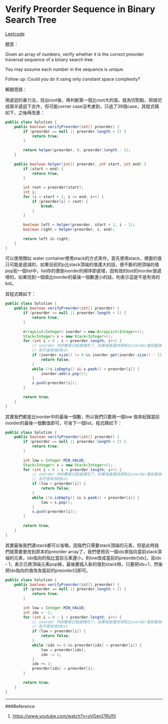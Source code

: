 # Verify Preorder Sequence in Binary Search Tree

[Leetcode](https://leetcode.com/problems/verify-preorder-sequence-in-binary-search-tree/)

題意：

Given an array of numbers, verify whether it is the correct preorder traversal sequence of a binary search tree.

You may assume each number in the sequence is unique.

Follow up:
Could you do it using only constant space complexity?

解題思路：

用遞迴的暴力法，找出root後，再判斷第一個比root大的值，就為切割點，把值切成兩半遞迴下去作，但可能corner case沒考慮到，只過了38個case，其程式碼如下，之後再改進：

```java
public class Solution {
    public boolean verifyPreorder(int[] preorder) {
        if (preorder == null || preorder.length < 2) {
            return true;
        }
        
        return helper(preorder, 0, preorder.length - 1);
    }
    
    public boolean helper(int[] preorder, int start, int end) {
        if (start > end) {
            return true;
        }
        
        int root = preorder[start];
        int i;
        for (i = start + 1; i <= end; i++) {
            if (preorder[i] > root) {
                break;
            }
        }
        
        boolean left = helper(preorder, start + 1, i - 1);
        boolean right = helper(preorder, i, end);
        
        return left && right;
    }
}
```

可以使用類似 water container使用stack的方式來作，首先使用stack，裡面的值只可能是遞減的，如果目前的p比stack頂端的值還大的話，便不斷的把頂端的值pop到一個list中，list存的便是inorder的順序即遞增，因有效的bst的inorder是遞增的，如果找到一個值比inorder的最後一個數還小的話，則表示這是不是有效的bst。

其程式碼如下：


```java
public class Solution {
    public boolean verifyPreorder(int[] preorder) {
        if (preorder == null || preorder.length < 2) {
            return true;
        }
        
        ArrayList<Integer> inorder = new ArrayList<Integer>();
        Stack<Integer> s = new Stack<Integer>();
        for (int i = 0 ; i < preorder.length; i++) {
            // inorder 內的數是已經處理完了，如果後面還找得到比inorder當前最後一個數還小的話，
            // 則不是有效的bst
            if (inorder.size() != 0 && inorder.get(inorder.size() - 1) > preorder[i]) {
                return false;
            }
            while (!s.isEmpty() && s.peek() < preorder[i]) {
                inorder.add(s.pop());
            }
            s.push(preorder[i]);
        }
        
        return true;
    }
}
```

其實我們都是比inorder中的最後一個數，所以我們只要用一個low 值來紀錄當前inorder的最後一個數值即可，可省下一個list，程式碼如下：

```java
public class Solution {
    public boolean verifyPreorder(int[] preorder) {
        if (preorder == null || preorder.length < 2) {
            return true;
        }
        
        int low = Integer.MIN_VALUE;
        Stack<Integer> s = new Stack<Integer>();
        for (int i = 0 ; i < preorder.length; i++) {
            // inorder 內的數是已經處理完了，如果後面還找得到比inorder當前最後一個數還小的話，
            // 則不是有效的bst
            if (low > preorder[i]) {
                return false;
            }
            while (!s.isEmpty() && s.peek() < preorder[i]) {
                low = s.pop();
            }
            s.push(preorder[i]);
        }
        
        return true;
    }
}
```

其實最後我們連stack都可以省略，因我們只需要stack頂端的元素，但是此時我們就需要更改到原本的preorder array了，我們使用另一個idx來指向當前stack頂端的元素，idx指向的指比當前元素還小，則low改成當前的preorder[idx]，且idx - 1，表示已將頂端元素pop掉，最後要插入新的值到stack時，只要把idx+1，然後把idx指向的值改為當前的preorder[i]即可。


```java
public class Solution {
    public boolean verifyPreorder(int[] preorder) {
        if (preorder == null || preorder.length < 2) {
            return true;
        }
        
        int low = Integer.MIN_VALUE;
        int idx = -1;
        for (int i = 0 ; i < preorder.length; i++) {
            // inorder 內的數是已經處理完了，如果後面還找得到比inorder當前最後一個數還小的話，
            // 則不是有效的bst
            if (low > preorder[i]) {
                return false;
            }
            while (idx >= 0 && preorder[idx] < preorder[i]) {
                low = preorder[idx];
                idx -= 1;
            }
            idx += 1;
            preorder[idx] = preorder[i];
        }
        
        return true;
    }
}
```

---
###Reference
1. https://www.youtube.com/watch?v=oVGen17RUf0